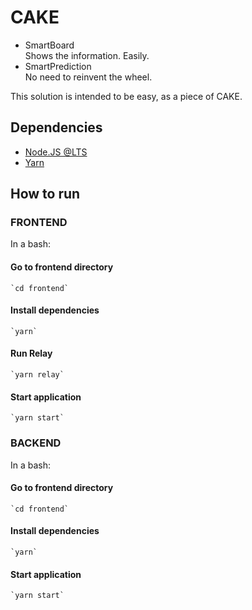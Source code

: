 # CAKE

- SmartBoard <br>
  Shows the information. Easily.
- SmartPrediction <br>
  No need to reinvent the wheel.
  
This solution is intended to be easy, as a piece of CAKE.
  

## Dependencies

- [Node.JS @LTS](https://nodejs.org/en/)
- [Yarn](https://yarnpkg.com/lang/en/)

## How to run

### FRONTEND
In a bash:

#### Go to frontend directory
    `cd frontend`

#### Install dependencies
    `yarn`
    
#### Run Relay
    `yarn relay`

#### Start application
    `yarn start`


### BACKEND

In a bash:

#### Go to frontend directory
    `cd frontend`

#### Install dependencies
    `yarn`

#### Start application
    `yarn start`

